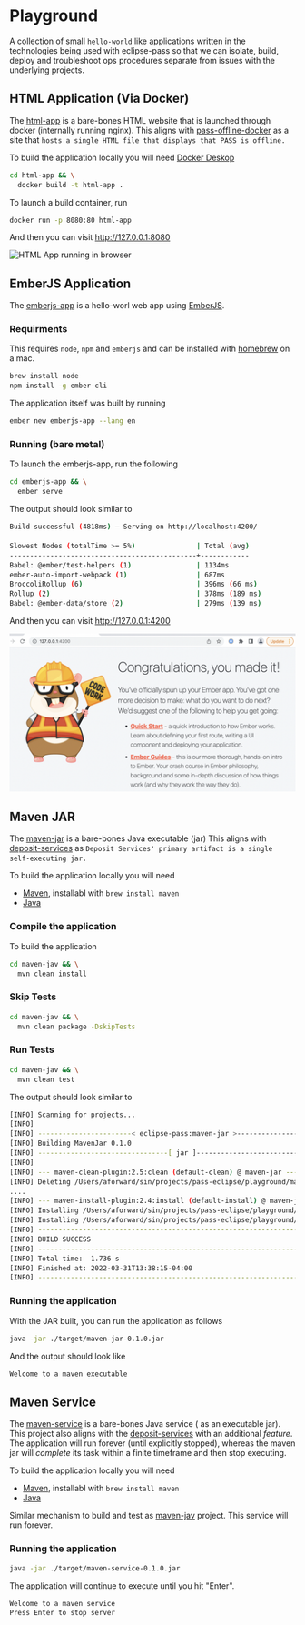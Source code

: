 # Playground

A collection of small `hello-world` like applications written
in the technologies being used with eclipse-pass so that we can
isolate, build, deploy and troubleshoot ops procedures separate
from issues with the underlying projects.

## HTML Application (Via Docker)

The [html-app](https://github.com/eclipse-pass/playground/tree/main/html-app) is a bare-bones HTML website
that is launched through docker (internally running nginx).
This aligns with [pass-offline-docker](https://github.com/OA-PASS/pass-offline-docker)
as a site that `hosts a single HTML file that displays that PASS is offline.`

To build the application locally you will need [Docker Deskop](https://www.docker.com/products/developer-tools/)

```bash
cd html-app && \
  docker build -t html-app .
```

To launch a build container, run

```bash
docker run -p 8080:80 html-app
```

And then you can visit http://127.0.0.1:8080

![HTML App running in browser](/docs/assets/html_app_nginx.png)

## EmberJS Application

The [emberjs-app](https://github.com/eclipse-pass/playground/tree/main/emberjs-app)
is a hello-worl web app using [EmberJS](https://emberjs.com/).

### Requirments

This requires `node`, `npm` and `emberjs` and can be installed with [homebrew](https://brew.sh) on a mac.

```bash
brew install node
npm install -g ember-cli
```

The application itself was built by running

```bash
ember new emberjs-app --lang en
```

### Running (bare metal)

To launch the emberjs-app, run the following

```bash
cd emberjs-app && \
  ember serve
````

The output should look similar to

```bash
Build successful (4818ms) – Serving on http://localhost:4200/

Slowest Nodes (totalTime >= 5%)               | Total (avg)
----------------------------------------------+------------
Babel: @ember/test-helpers (1)                | 1134ms
ember-auto-import-webpack (1)                 | 687ms
BroccoliRollup (6)                            | 396ms (66 ms)
Rollup (2)                                    | 378ms (189 ms)
Babel: @ember-data/store (2)                  | 279ms (139 ms)
```

And then you can visit http://127.0.0.1:4200

![EmberJS App running in browser](/docs/assets/emberjs_app.png)

## Maven JAR

The [maven-jar](https://github.com/eclipse-pass/playground/tree/main/maven-jar) is a bare-bones Java executable (jar)
This aligns with [deposit-services](https://github.com/OA-PASS/deposit-services)
as `Deposit Services' primary artifact is a single self-executing jar.`

To build the application locally you will need

* [Maven](https://maven.apache.org/install.html), installabl with `brew install maven`
* [Java](https://openjdk.java.net)

### Compile the application

To build the application

```bash
cd maven-jav && \
  mvn clean install
```

### Skip Tests

```bash
cd maven-jav && \
  mvn clean package -DskipTests
```

### Run Tests


```bash
cd maven-jav && \
  mvn clean test
```

The output should look similar to

```bash
[INFO] Scanning for projects...
[INFO]
[INFO] -----------------------< eclipse-pass:maven-jar >-----------------------
[INFO] Building MavenJar 0.1.0
[INFO] --------------------------------[ jar ]---------------------------------
[INFO]
[INFO] --- maven-clean-plugin:2.5:clean (default-clean) @ maven-jar ---
[INFO] Deleting /Users/aforward/sin/projects/pass-eclipse/playground/maven-jar/target
....
[INFO] --- maven-install-plugin:2.4:install (default-install) @ maven-jar ---
[INFO] Installing /Users/aforward/sin/projects/pass-eclipse/playground/maven-jar/target/maven-jar-0.1.0.jar to /Users/aforward/.m2/repository/eclipse-pass/maven-jar/0.1.0/maven-jar-0.1.0.jar
[INFO] Installing /Users/aforward/sin/projects/pass-eclipse/playground/maven-jar/pom.xml to /Users/aforward/.m2/repository/eclipse-pass/maven-jar/0.1.0/maven-jar-0.1.0.pom
[INFO] ------------------------------------------------------------------------
[INFO] BUILD SUCCESS
[INFO] ------------------------------------------------------------------------
[INFO] Total time:  1.736 s
[INFO] Finished at: 2022-03-31T13:38:15-04:00
[INFO] ------------------------------------------------------------------------
```

### Running the application

With the JAR built, you can run the application as follows

```bash
java -jar ./target/maven-jar-0.1.0.jar
```

And the output should look like

```bash
Welcome to a maven executable
```


## Maven Service

The [maven-service](https://github.com/eclipse-pass/playground/tree/main/maven-service) is a bare-bones Java service (
as an executable jar).  This project also aligns with the
[deposit-services](https://github.com/OA-PASS/deposit-services)
with an additional _feature_.  The application will run forever
(until explicitly stopped), whereas the maven jar will _complete_
its task within a finite timeframe and then stop executing.

To build the application locally you will need

* [Maven](https://maven.apache.org/install.html), installabl with `brew install maven`
* [Java](https://openjdk.java.net)

Similar mechanism to build and test as [maven-jav](https://github.com/eclipse-pass/playground/tree/main/maven-jav) project.  This
service will run forever.

### Running the application

```bash
java -jar ./target/maven-service-0.1.0.jar
```

The application will continue to execute until you hit "Enter".

```
Welcome to a maven service
Press Enter to stop server

```
